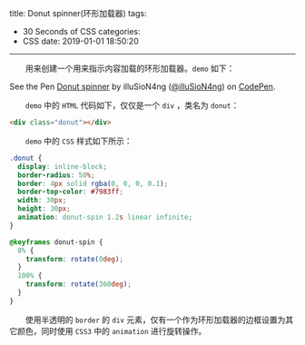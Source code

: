 title: Donut spinner(环形加载器)
tags:
  - 30 Seconds of CSS
categories:
  - CSS
date: 2019-01-01 18:50:20
---


&emsp;&emsp;用来创建一个用来指示内容加载的环形加载器。`demo` 如下：     

<p data-height="265" data-theme-id="0" data-slug-hash="wRPOdL" data-default-tab="css,result" data-user="illuSioN4ng" data-pen-title="Donut spinner" class="codepen">See the Pen <a href="https://codepen.io/illuSioN4ng/pen/wRPOdL/">Donut spinner</a> by illuSioN4ng (<a href="https://codepen.io/illuSioN4ng">@illuSioN4ng</a>) on <a href="https://codepen.io">CodePen</a>.</p>
<script async src="https://static.codepen.io/assets/embed/ei.js"></script>

&emsp;&emsp;`demo` 中的 `HTML` 代码如下，仅仅是一个 `div` ，类名为 `donut`：    
```html
<div class="donut"></div>
```

&emsp;&emsp;`demo` 中的 `CSS` 样式如下所示：    
```css
.donut {
  display: inline-block;
  border-radius: 50%;
  border: 4px solid rgba(0, 0, 0, 0.1);
  border-top-color: #7983ff;
  width: 30px;
  height: 30px;
  animation: donut-spin 1.2s linear infinite;
}

@keyframes donut-spin {
  0% {
    transform: rotate(0deg);
  }
  100% {
    transform: rotate(360deg);
  }
}
```

&emsp;&emsp;使用半透明的 `border` 的 `div` 元素，仅有一个作为环形加载器的边框设置为其它颜色，同时使用 `CSS3` 中的 `animation` 进行旋转操作。   